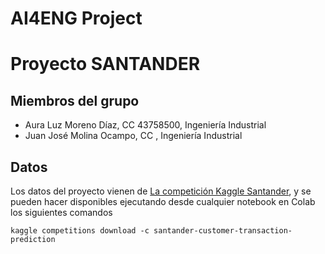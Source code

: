 # AI4ENG Project
# Proyecto SANTANDER

## Miembros del grupo

- Aura Luz Moreno Díaz, CC 43758500, Ingeniería Industrial
- Juan José Molina Ocampo, CC , Ingeniería Industrial

## Datos

Los datos del proyecto vienen de [La competición Kaggle Santander](https://www.kaggle.com/c/santander-customer-transaction-prediction), y se pueden hacer disponibles ejecutando desde cualquier notebook en Colab los siguientes comandos

    kaggle competitions download -c santander-customer-transaction-prediction
    

